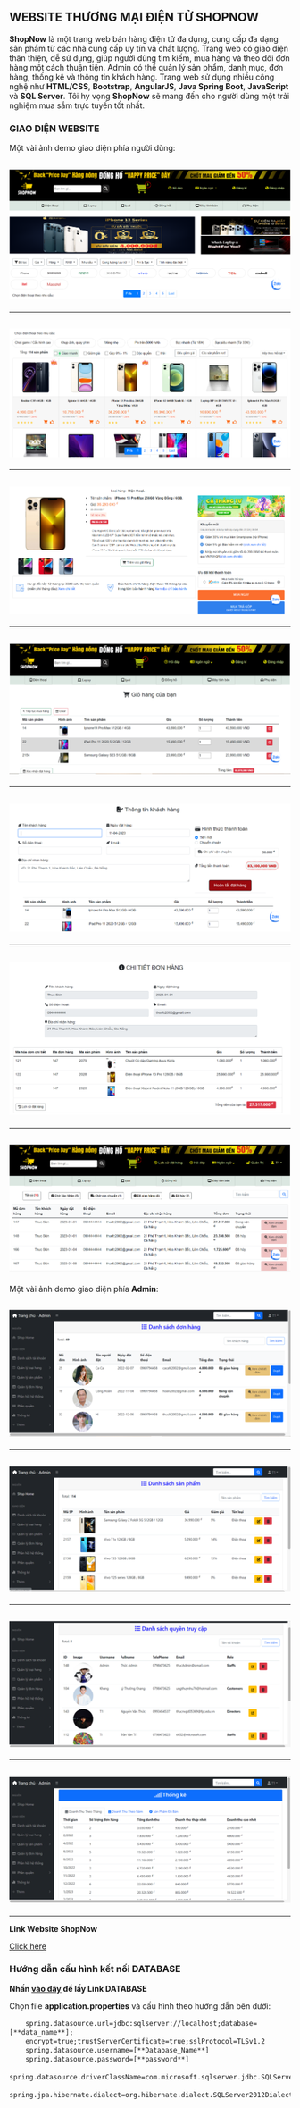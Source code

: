 ## WEBSITE THƯƠNG MẠI ĐIỆN TỬ SHOPNOW

**ShopNow** là một trang web bán hàng điện tử đa dụng, cung cấp đa dạng sản phẩm từ các nhà cung cấp uy tín và chất lượng. Trang web có giao diện thân thiện, dễ sử dụng, giúp người dùng tìm kiếm, mua hàng và theo dõi đơn hàng một cách thuận tiện. Admin có thể quản lý sản phẩm, danh mục, đơn hàng, thống kê và thông tin khách hàng. Trang web sử dụng nhiều công nghệ như **HTML/CSS**, **Bootstrap**, **AngularJS**, **Java Spring Boot**, **JavaScript** và **SQL Server**. Tôi hy vọng **ShopNow** sẽ mang đến cho người dùng một trải nghiệm mua sắm trực tuyến tốt nhất.

### GIAO DIỆN WEBSITE

Một vài ảnh demo giao diện phía người dùng:

## ![Tên ảnh](/src/main/resources/static/assets/images/anh1.png)

---

## ![Tên ảnh](/src/main/resources/static/assets/images/hinh2.png)

---

## ![Tên ảnh](/src/main/resources/static/assets/images/hinh3.png)

---

## ![Tên ảnh](/src/main/resources/static/assets/images/hinh4cart.png)

---

## ![Tên ảnh](/src/main/resources/static/assets/images/hinh5Thongtinkh.png)

---

## ![Tên ảnh](/src/main/resources/static/assets/images/hinh5.5Chitietdon.png)

---

## ![Tên ảnh](/src/main/resources/static/assets/images/hinh6lichsudathang.png)

Một vài ảnh demo giao diện phía **Admin**:

## ![Tên ảnh](/src/main/resources/static/assets/images/hinh7QLorder.png)

---

## ![Tên ảnh](/src/main/resources/static/assets/images/hinh8.png)

---

## ![Tên ảnh](/src/main/resources/static/assets/images/hinh9.png)

---

## ![Tên ảnh](/src/main/resources/static/assets/images/hinh10.png)

---

**Link Website ShopNow**

[Click here](https://github.com/ThucSkin/Website-ShopNow)

### Hướng dẫn cấu hình kết nối DATABASE

**Nhấn [vào đây](https://github.com/ThucSkin/Website-ShopNow/blob/main/src/main/resources/db/data_ShopNow.sql) để lấy Link DATABASE**

Chọn file **application.properties** và cấu hình theo hướng dẫn bên dưới:

```
    spring.datasource.url=jdbc:sqlserver://localhost;database=[**data_name**];
    encrypt=true;trustServerCertificate=true;sslProtocol=TLSv1.2
    spring.datasource.username=[**Database_Name**]
    spring.datasource.password=[**password**]
    spring.datasource.driverClassName=com.microsoft.sqlserver.jdbc.SQLServerDriver
    spring.jpa.hibernate.dialect=org.hibernate.dialect.SQLServer2012Dialect
```
